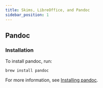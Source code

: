 ```yaml
---
title: Skims, LibreOffice, and Pandoc
sidebar_position: 1
---
```


## Pandoc

### Installation

To install pandoc, run:

```
brew install pandoc
```

For more information, see [Installing pandoc](https://pandoc.org/installing.html).